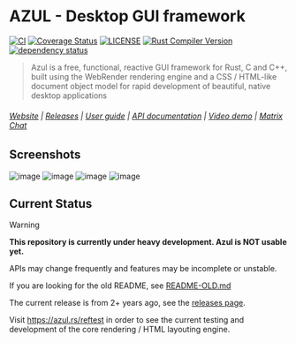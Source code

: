 # AZUL - Desktop GUI framework

<!-- [START badges] -->
[![CI](https://github.com/fschutt/azul/actions/workflows/rust.yml/badge.svg)](https://github.com/fschutt/azul/actions/workflows/rust.yml)
[![Coverage Status](https://coveralls.io/repos/github/fschutt/azul/badge.svg?branch=master)](https://coveralls.io/github/fschutt/azul?branch=master)
[![LICENSE](https://img.shields.io/badge/license-MIT-blue.svg)](LICENSE)
[![Rust Compiler Version](https://img.shields.io/badge/rustc-1.58%20stable-blue.svg)]()
[![dependency status](https://deps.rs/repo/github/fschutt/azul/status.svg)](https://deps.rs/repo/github/fschutt/azul)
<!-- [END badges] -->

> Azul is a free, functional, reactive GUI framework for Rust, C and C++,
built using the WebRender rendering engine and a CSS / HTML-like document
object model for rapid development of beautiful, native desktop applications

###### [Website](https://azul.rs/) | [Releases](https://azul.rs/releases) | [User guide](https://azul.rs/guide) | [API documentation](https://azul.rs/api) | [Video demo](https://www.youtube.com/watch?v=kWL0ehf4wwI) | [Matrix Chat](https://discord.gg/nxUmsCG)

## Screenshots 

![image](https://user-images.githubusercontent.com/12084016/129535820-ca2b56a6-fdb5-4d0d-b043-a7f5394339e9.png)
![image](https://user-images.githubusercontent.com/12084016/129535780-69b9365b-ad87-439f-9d10-d416991de8fc.png)
![image](https://user-images.githubusercontent.com/12084016/128639991-e98c0b92-66df-4ad8-973b-c9d45c68d5b3.png)
![image](https://user-images.githubusercontent.com/12084016/126752996-1ec1f221-2b01-4f01-99c6-794640228d59.png)

## Current Status

> [!WARNING]
> **This repository is currently under heavy development. Azul is NOT usable yet.**
> 
> APIs may change frequently and features may be incomplete or unstable.
>
> If you are looking for the old README, see [README-OLD.md](/README-OLD.md)
> 
> The current release is from 2+ years ago, see the [releases page](https://github.com/fschutt/azul/releases).
> 
> Visit https://azul.rs/reftest in order to see the current testing and development
> of the core rendering / HTML layouting engine.

